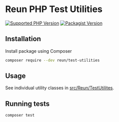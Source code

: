 # Reun PHP Test Utilities

[![Supported PHP Version](https://img.shields.io/packagist/dependency-v/reun/test-utilities/PHP?logo=PHP&logoColor=777BB3&color=777BB3)](https://www.php.net/supported-versions.php)
[![Packagist Version](https://img.shields.io/packagist/v/reun/test-utilities)](https://packagist.org/packages/reun/test-utilities)

## Installation

Install package using Composer

```sh
composer require --dev reun/test-utilities
```

## Usage

See individual utility classes in
[src/Reun/TestUtilites](src/Reun/TestUtilities).

## Running tests

`composer test`
